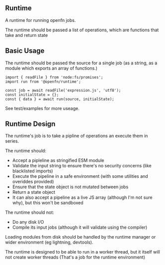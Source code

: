 ## Runtime

A runtime for running openfn jobs.

The runtime should be passed a list of operations, which are functions that take and return state

## Basic Usage

The runtime should be passed the source for a single job (as a string, as a module which exports an array of functions.)

```
import { readFile } from 'node:fs/promises';
import run from '@openfn/runtime';

const job = await readFile('expression.js', 'utf8');
const initialState = {};
const { data } = await run(source, initialState);
```

See test/examples for more useage.

## Runtime Design

The runtime's job is to take a pipline of operations an execute them in series.

The runtime should:
* Accept a pipleline as stringified ESM module
* Validate the input string to ensure there's no security concerns (like blacklisted imports)
* Execute the pipeline in a safe environment (with some utilities and overiddes provided)
* Ensure that the state object is not mutated between jobs
* Return a state object
* It can also accept a pipeline as a live JS array (although I'm not sure why), but this won't be sandboxed

The runtime should not:
* Do any disk I/O 
* Compile its input jobs (although it will validate using the compiler)

Loading modules from disk should be handled by the runtime manager or wider environment (eg lightning, devtools).

The runtime is designed to be able to run in a worker thread, but it itself will not create worker threads (That's a job for the runtime environment)

